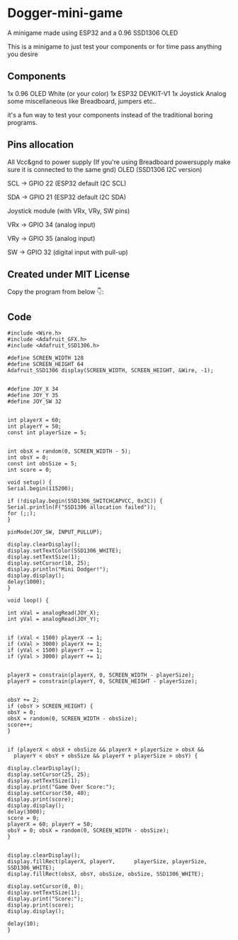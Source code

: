 # Dogger-mini-game
A minigame made using ESP32 and a 0.96 SSD1306 OLED

This is a minigame to just test your components or for time pass anything you desire

## Components
1x 0.96 OLED White (or your color)
1x ESP32 DEVKIT-V1
1x Joystick Analog
some miscellaneous like Breadboard, jumpers etc..

it's a fun way to test your components instead of the traditional boring programs.

## Pins allocation 
All Vcc&gnd to power supply 
(If you're using Breadboard powersupply make sure it is connected to the same gnd)
OLED (SSD1306 I2C version)


SCL → GPIO 22 (ESP32 default I2C SCL)

SDA → GPIO 21 (ESP32 default I2C SDA)

Joystick module (with VRx, VRy, SW pins)

VRx → GPIO 34 (analog input)

VRy → GPIO 35 (analog input)

SW → GPIO 32 (digital input with pull-up)

## Created under **MIT License**

Copy the program from below 👇: 



## Code

    #include <Wire.h>
    #include <Adafruit_GFX.h>
    #include <Adafruit_SSD1306.h>

    #define SCREEN_WIDTH 128
    #define SCREEN_HEIGHT 64
    Adafruit_SSD1306 display(SCREEN_WIDTH, SCREEN_HEIGHT, &Wire, -1);


    #define JOY_X 34
    #define JOY_Y 35
    #define JOY_SW 32


    int playerX = 60;
    int playerY = 50;
    const int playerSize = 5;


    int obsX = random(0, SCREEN_WIDTH - 5);
    int obsY = 0;
    const int obsSize = 5;
    int score = 0;

    void setup() {
    Serial.begin(115200);

    if (!display.begin(SSD1306_SWITCHCAPVCC, 0x3C)) {
    Serial.println(F("SSD1306 allocation failed"));
    for (;;);
    }
  
    pinMode(JOY_SW, INPUT_PULLUP);

    display.clearDisplay();
    display.setTextColor(SSD1306_WHITE);
    display.setTextSize(1);
    display.setCursor(10, 25);
    display.println("Mini Dodger!");
    display.display();
    delay(1000);
    }

    void loop() {
  
    int xVal = analogRead(JOY_X);
    int yVal = analogRead(JOY_Y);

  
    if (xVal < 1500) playerX -= 1;
    if (xVal > 3000) playerX += 1;
    if (yVal < 1500) playerY -= 1;
    if (yVal > 3000) playerY += 1;

  
    playerX = constrain(playerX, 0, SCREEN_WIDTH - playerSize);
    playerY = constrain(playerY, 0, SCREEN_HEIGHT - playerSize);

   
    obsY += 2;
    if (obsY > SCREEN_HEIGHT) {
    obsY = 0;
    obsX = random(0, SCREEN_WIDTH - obsSize);
    score++;
    }
 
  
    if (playerX < obsX + obsSize && playerX + playerSize > obsX &&
      playerY < obsY + obsSize && playerY + playerSize > obsY) {
    
    display.clearDisplay();
    display.setCursor(25, 25);
    display.setTextSize(1);
    display.print("Game Over Score:");
    display.setCursor(50, 40);
    display.print(score);
    display.display();
    delay(3000);
    score = 0;
    playerX = 60; playerY = 50;
    obsY = 0; obsX = random(0, SCREEN_WIDTH - obsSize);
    }

  
    display.clearDisplay();
    display.fillRect(playerX, playerY,      playerSize, playerSize, SSD1306_WHITE);
    display.fillRect(obsX, obsY, obsSize, obsSize, SSD1306_WHITE);
  
    display.setCursor(0, 0);
    display.setTextSize(1);
    display.print("Score:");
    display.print(score);
    display.display();

    delay(10);
    }



